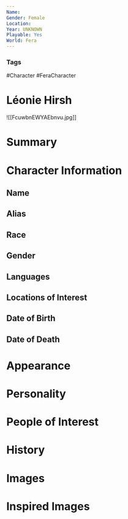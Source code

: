 ```yaml
---
Name: 
Gender: Female
Location: 
Year: UNKNOWN
Playable: Yes
World: Fera
---
```


### Tags
#Character #FeraCharacter 

# Léonie Hirsh
![[FcuwbnEWYAEbnvu.jpg]]

# Summary


# Character Information

## Name

## Alias

## Race

## Gender

## Languages

## Locations of Interest

## Date of Birth

## Date of Death

# Appearance

# Personality

# People of Interest

# History

# Images

# Inspired Images
